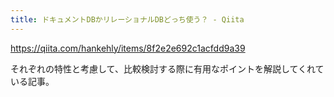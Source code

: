 ```yaml
---
title: ドキュメントDBかリレーショナルDBどっち使う？ - Qiita
---
```


https://qiita.com/hankehly/items/8f2e2e692c1acfdd9a39

それぞれの特性と考慮して、比較検討する際に有用なポイントを解説してくれている記事。

